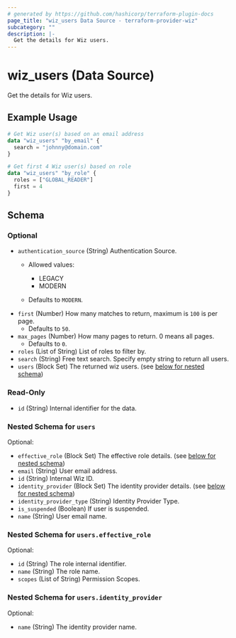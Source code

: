```yaml
---
# generated by https://github.com/hashicorp/terraform-plugin-docs
page_title: "wiz_users Data Source - terraform-provider-wiz"
subcategory: ""
description: |-
  Get the details for Wiz users.
---
```


# wiz_users (Data Source)

Get the details for Wiz users.

## Example Usage

```terraform
# Get Wiz user(s) based on an email address
data "wiz_users" "by_email" {
  search = "johnny@domain.com"
}

# Get first 4 Wiz user(s) based on role
data "wiz_users" "by_role" {
  roles = ["GLOBAL_READER"]
  first = 4
}
```

<!-- schema generated by tfplugindocs -->
## Schema

### Optional

- `authentication_source` (String) Authentication Source.
    - Allowed values:
        - LEGACY
        - MODERN

    - Defaults to `MODERN`.
- `first` (Number) How many matches to return, maximum is `100` is per page.
    - Defaults to `50`.
- `max_pages` (Number) How many pages to return. 0 means all pages.
    - Defaults to `0`.
- `roles` (List of String) List of roles to filter by.
- `search` (String) Free text search. Specify empty string to return all users.
- `users` (Block Set) The returned wiz users. (see [below for nested schema](#nestedblock--users))

### Read-Only

- `id` (String) Internal identifier for the data.

<a id="nestedblock--users"></a>
### Nested Schema for `users`

Optional:

- `effective_role` (Block Set) The effective role details. (see [below for nested schema](#nestedblock--users--effective_role))
- `email` (String) User email address.
- `id` (String) Internal Wiz ID.
- `identity_provider` (Block Set) The identity provider details. (see [below for nested schema](#nestedblock--users--identity_provider))
- `identity_provider_type` (String) Identity Provider Type.
- `is_suspended` (Boolean) If user is suspended.
- `name` (String) User email name.

<a id="nestedblock--users--effective_role"></a>
### Nested Schema for `users.effective_role`

Optional:

- `id` (String) The role internal identifier.
- `name` (String) The role name.
- `scopes` (List of String) Permission Scopes.


<a id="nestedblock--users--identity_provider"></a>
### Nested Schema for `users.identity_provider`

Optional:

- `name` (String) The identity provider name.
